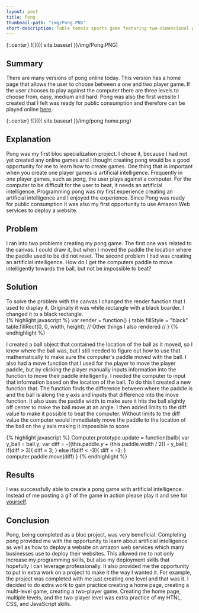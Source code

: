 ```yaml
---
layout: post
title: Pong
thumbnail-path: "img/Pong.PNG"
short-description: Table tennis sports game featuring two-dimensional graphics.
---
```

{:.center}
![]({{ site.baseurl }}/img/Pong.PNG)

## Summary

There are many versions of pong online today.  This version has a home page that allows the user to choose between a one and two player game.  If the user chooses to play against the computer there are three levels to choose from, easy, medium and hard.  Pong was also the first website I created that I felt was ready for public consumption and therefore can be played online [here](https://d3gkh9werr34rn.cloudfront.net/).  

{:.center}
![]({{ site.baseurl }}/img/pong home.png)     
## Explanation

Pong was my first bloc specialization project.  I chose it, because I had not yet created any online games and I thought creating pong would be a good opportunity for me to learn how to create games.  One thing that is important when you create one player games is artificial intelligence.  Frequently in one player games, such as pong, the user plays against a computer.  For the computer to be difficult for the user to beat, it needs an artificial intelligence.  Programming pong was my first experience creating an artificial intelligence and I enjoyed the experience. Since Pong was ready for public consumption it was also my first opportunity to use Amazon Web services to deploy a website.     

## Problem

I ran into two problems creating my pong game.  The first one was related to the canvas.  I could draw it, but when I moved the paddle the location where the paddle used to be did not reset.  The second problem I had was creating an artificial intelligence.  How do I get the computers paddle to move intelligently towards the ball, but not be impossible to beat?    

## Solution

To solve the problem with the canvas I changed the render function that I used to display it.  Originally it was white rectangle with a black boarder.  I changed it to a black rectangle.  
{% highlight javascript %}
var render = function() {
  table.fillStyle = "black"
  table.fillRect(0, 0, width, height);
  // Other things I also rendered //
}
{% endhighlight %}

I created a ball object that contained the location of the ball as it moved, so I knew where the ball was, but I still needed to figure out how to use that mathematically to make sure the computer's paddle moved with the ball.  I also had a move function that I used for the player to move the player paddle, but by clicking the player manually inputs information into the function to move their paddle intelligently.  I needed the computer to input that information based on the location of the ball.  To do this I created a new function that.  The function finds the difference between where the paddle is and the ball is along the y axis and inputs that difference into the move function.  It also uses the paddle width to make sure it hits the ball slightly off center to make the ball move at an angle.  I then added limits to the diff value to make it possible to beat the computer.  Without limits to the diff value the computer would immediately move the paddle to the location of the ball on the y axis making it impossible to score.  

{% highlight javascript %}
Computer.prototype.update = function(ball){
  var y_ball = ball.y;
  var diff = -((this.paddle.y + (this.paddle.width / 2)) - y_ball);
  if(diff > 3){
    diff = 3;
  }
  else if(diff < -3){
    diff = -3;
  }
  computer.paddle.move(diff)
}
{% endhighlight %}

## Results

I was successfully able to create a pong game with artificial intelligence.  Instead of me posting a gif of the game in action please play it and see for [yourself](http://aws-website-pong-czg7o.s3-website-us-east-1.amazonaws.com/).  


## Conclusion

Pong, being completed as a bloc project, was very beneficial. Completing pong provided me with the opportunity to learn about artificial intelligence as well as how to deploy a website on amazon web services which many businesses use to deploy their websites.  This allowed me to not only increase my programming skills, but also my deployment skills that hopefully I can leverage professionally.  It also provided me the opportunity to put in extra work on a project to make it the way I wanted it.  For example, the project was completed with me just creating one level and that was it.  I decided to do extra work to gain practice creating a home page, creating a multi-level game, creating a two-player game.  Creating the home page, multiple levels, and the two-player level was extra practice of my HTNL, CSS, and JavaScript skills.      
